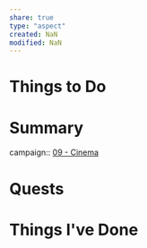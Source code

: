 ```yaml
---
share: true
type: "aspect"
created: NaN 
modified: NaN
---
```


# Things to Do

# Summary
campaign:: [09 - Cinema](./09%20-%20Cinema.md)

# Quests

# Things I've Done

